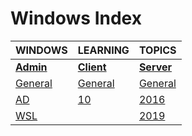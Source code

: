 # Windows Index

|WINDOWS|LEARNING|TOPICS|
|---|---|---|
|[**Admin**](admin-index)|[**Client**](client-index)|[**Server**](server-index)|
|[General](windows/admin/admin-general)|[General](windows/client/client-general)|[General](windows/server/server-general)|
|[AD](windows/admin/admin-ad)|[10](windows/client/client-10)|[2016](windows/server/server-2016)|
|[WSL](windows/admin/admin-wsl)||[2019](windows/server/server-2019)|
